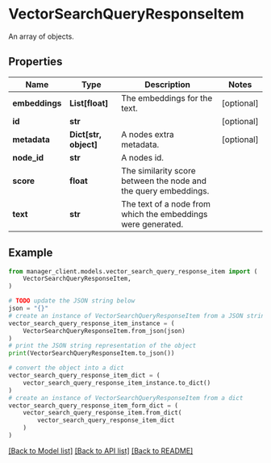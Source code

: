 # VectorSearchQueryResponseItem

An array of objects.

## Properties

| Name           | Type                  | Description                                                     | Notes      |
| -------------- | --------------------- | --------------------------------------------------------------- | ---------- |
| **embeddings** | **List[float]**       | The embeddings for the text.                                    | [optional] |
| **id**         | **str**               |                                                                 | [optional] |
| **metadata**   | **Dict[str, object]** | A nodes extra metadata.                                         | [optional] |
| **node_id**    | **str**               | A nodes id.                                                     |
| **score**      | **float**             | The similarity score between the node and the query embeddings. |
| **text**       | **str**               | The text of a node from which the embeddings were generated.    |

## Example

```python
from manager_client.models.vector_search_query_response_item import (
    VectorSearchQueryResponseItem,
)

# TODO update the JSON string below
json = "{}"
# create an instance of VectorSearchQueryResponseItem from a JSON string
vector_search_query_response_item_instance = (
    VectorSearchQueryResponseItem.from_json(json)
)
# print the JSON string representation of the object
print(VectorSearchQueryResponseItem.to_json())

# convert the object into a dict
vector_search_query_response_item_dict = (
    vector_search_query_response_item_instance.to_dict()
)
# create an instance of VectorSearchQueryResponseItem from a dict
vector_search_query_response_item_form_dict = (
    vector_search_query_response_item.from_dict(
        vector_search_query_response_item_dict
    )
)
```

[[Back to Model list]](../README.md#documentation-for-models) [[Back to API list]](../README.md#documentation-for-api-endpoints) [[Back to README]](../README.md)

